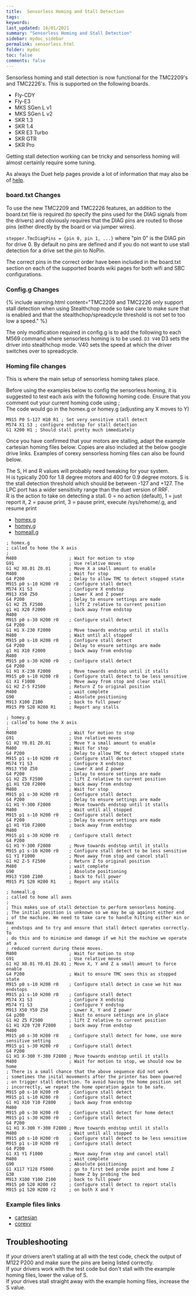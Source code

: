 ```yaml
---
title:  Sensorless Homing and Stall Detection
tags: 
keywords: 
last_updated: 16/01/2021
summary: "Sensorless Homing and Stall Detection"
sidebar: mydoc_sidebar
permalink: sensorless.html
folder: mydoc
toc: false
comments: false
---
```


Sensorless homing and stall detection is now functional for the TMC2209's and TMC2226's. This is supported on the following boards.
* Fly-CDY
* Fly-E3
* MKS SGen L v1
* MKS SGen L v2
* SKR 1.3
* SKR 1.4
* SKR E3 Turbo
* SKR GTR
* SKR Pro

Getting stall detection working can be tricky and sensorless homing will almost certainly require some tuning.  
 
As always the Duet help pages provide a lot of information that may also be of [help](https://duet3d.dozuki.com/Wiki/Stall_detection_and_sensorless_homing).

### board.txt Changes

To use the new TMC2209 and TMC2226 features, an addition to the board.txt file is required (to specify the pins used for the DIAG signals from the drivers) and obviously requires that the DIAG pins are routed to those pins (either directly by the board or via jumper wires).  

`stepper.TmcDiagPins = {pin 0, pin 1, ...}`
where "pin 0" is the DIAG pin for drive 0. By default no pins are defined and if you do not want to use stall detection for a drive set the pin to NoPin.  

The correct pins in the correct order have been included in the board.txt section on each of the supported boards wiki pages for both wifi and SBC configurations.  

### Config.g Changes

{% include warning.html content="TMC2209 and TMC2226 only support stall detection when using Stealthchop mode so take care to make sure that is enabled and that the stealthchop/spreadcycle threshold is not set to too low a speed." %}

The only modification required in config.g is to add the following to each M569 command where sensorless homing is to be used.
`D3 V40`
D3 sets the driver into stealthchop mode. V40 sets the speed at which the driver switches over to spreadcycle. 

### Homing file changes

This is where the main setup of sensorless homing takes place.  

Before using the examples below to config the sensorless homing, it is suggested to test each axis with the following homing code. Ensure that you comment out your current homing code using ;  
The code would go in the homex.g or homey.g (adjusting any X moves to Y)

```
M915 P0 S-127 H10 R1 ; Set very sensitive stall detect
M574 X1 S3 ; configure endstop for stall detection
G1 X200 H1 ; Should stall pretty much immediately
```

Once you have confirmed that your motors are stalling, adapt the example cartesian homing files below. Copies are also included at the below google drive links. Examples of corexy sensorless homing files can also be found below.    

The S, H and R values will probably need tweaking for your system.  
H is typically 200 for 1.8 degree motors and 400 for 0.9 degree motors.
S is the stall detection threshold which should be between -127 and +127. The LPC port has a wider sensitivity range than the duet version of RRF.  
R is the action to take on detecting a stall. 0 = no action (default), 1 = just report it, 2 = pause print, 3 = pause print, execute /sys/rehome/.g, and resume print

<ul id="profileTabs" class="nav nav-tabs">
    <li class="active"><a class="noCrossRef" href="#homex" data-toggle="tab">homex.g</a></li>
    <li><a class="noCrossRef" href="#homey" data-toggle="tab">homey.g</a></li>
    <li><a class="noCrossRef" href="#homeall" data-toggle="tab">homeall.g</a></li>
</ul>
  <div class="tab-content">
<div role="tabpanel" class="tab-pane active" id="homex" markdown="1">

```
; homex.g
; called to home the X axis
;
M400					; Wait for motion to stop
G91						; Use relative moves
G1 H2 X0.01	Z0.01		; Move X a small amount to enable
M400					; Wait for stop
G4 P200					; Delay to allow TMC to detect stopped state
M915 p0 s-10 H200 r0	; Configure stall detect
M574 X1 S3				; Configure X endstop
M913 X50 Z50			; Lower X and Z power
G4 P200					; Delay to ensure settings are made
G1 H2 Z5 F2500			; lift Z relative to current position
g1 H1 X20 F2000			; back away from endstop
M400
M915 p0 s-30 H200 r0	; Configure stall detect
G4 P200
G1 H1 X-230 F2000		; Move towards endstop until it stalls
M400					; Wait until all stopped
M915 p0 s-10 H200 r0	; Configure stall detect
G4 P200					; Delay to ensure settings are made
g1 H1 X10 F2000			; back away from endstop
M400
M915 p0 s-30 H200 r0	; Configure stall detect
G4 P200
G1 H1 X-230 F2000		; Move towards endstop until it stalls
M915 p0 s-10 H200 r0	; Configure stall detect to be less sensitive
G1 X1 F1000				; Move away from stop and clear stall
G1 H2 Z-5 F2500			; Return Z to original position
M400					; wait complete
G90						; Absolute positioning
M913 X100 Z100			; back to full power
M915 P0 S20 H200 R1		; Report any stalls
```

</div>

<div role="tabpanel" class="tab-pane" id="homey" markdown="1">

```
; homey.g
; called to home the X axis
;
M400					; Wait for motion to stop
G91						; Use relative moves
G1 H2 Y0.01	Z0.01		; Move Y a small amount to enable
M400					; Wait for stop
G4 P200					; Delay to allow TMC to detect stopped state
M915 p1 s-10 H200 r0	; Configure stall detect
M574 Y1 S3				; Configure X endstop
M913 Y50 Z50			; Lower X and Z power
G4 P200					; Delay to ensure settings are made
G1 H2 Z5 F2500			; lift Z relative to current position
g1 H1 Y20 F2000			; back away from endstop
M400					; Wait for stop
M915 p1 s-30 H200 r0	; Configure stall detect
G4 P200					; Delay to ensure settings are made
G1 H1 Y-300 F2000		; Move towards endstop until it stalls
M400					; Wait until all stopped
M915 p1 s-10 H200 r0	; Configure stall detect
G4 P200					; Delay to ensure settings are made
g1 H1 Y10 F2000			; back away from endstop
M400
M915 p1 s-30 H200 r0	; Configure stall detect
G4 P200
G1 H1 Y-300 F2000		; Move towards endstop until it stalls
M915 p1 s-10 H200 r0	; Configure stall detect to be less sensitive
G1 Y1 F1000				; Move away from stop and cancel stall
G1 H2 Z-5 F2500			; Return Z to original position
M400					; wait complete
G90						; Absolute positioning
M913 Y100 Z100			; back to full power
M915 P1 S20 H200 R1		; Report any stalls
```

</div>

<div role="tabpanel" class="tab-pane" id="homeall" markdown="1">

```
; homeall.g
; called to home all axes
;
; This makes use of stall detection to perform sensorless homing.
; The initial position is unknown so we may be up against either end
; of the machine. We need to take care to handle hitting either min or max
; endstops and to try and ensure that stall detect operates correctly. To
; do this and to minimise and damage if we hit the machine we operate at a
; reduced current during these moves.
M400					; Wait for motion to stop
G91						; Use relative moves
G1 H2 X0.01 Y0.01 Z0.01	; Move X, Y and Z a small amount to force enable
G4 P200					; Wait to ensure TMC sees this as stopped state
M915 p0 s-10 H200 r0	; Configure stall detect in case we hit max endstops
M915 p1 s-10 H200 r0	; Configure stall detect
M574 X1 S3				; Configure X endstop
M574 Y1 S3				; Configure Y endstop
M913 X50 Y50 Z50		; Lower X, Y and Z power
G4 p200					; Wait to ensure settings are in place
G1 H2 Z5 F2500			; lift Z relative to current position
G1 H1 X20 Y20 F2800		; back away from endstop
M400
M915 p0 s-30 H200 r0	; Configure stall detect for home, use more sensitive setting
M915 p1 s-30 H200 r0	; Configure stall detect
G4 P200
G1 H1 X-300 Y-300 F2800	; Move towards endstop until it stalls
M400					; Wait for motion to stop, we should now be home
; There is a small chance that the above sequence did not work
; sometimes the inital movements after the printer has been powered
; on trigger stall detection. To avoid having the home position set
; incorrectly, we repeat the home operation again to be safe.
M915 p0 s-10 H200 r0	; Configure stall detect
M915 p1 s-10 H200 r0	; Configure stall detect
G1 H1 X10 Y10 F2800		; back away from endstop
M400
M915 p0 s-30 H200 r0	; Configure stall detect for home detect
M915 p1 s-30 H200 r0	; Configure stall detect
G4 P200
G1 H1 X-300 Y-300 F2800	; Move towards endstop until it stalls
M400					; Wait until all stopped
M915 p0 s-10 H200 r0	; Configure stall detect to be less sensitive
M915 p1 s-10 H200 r0	; Configure stall detect
G4 P200
G1 X1 Y1 F1000			; Move away from stop and cancel stall
M400					; wait complete
G90						; Absolute positioning
G1 X117 Y128 F5000      ; go to first bed probe point and home Z
G30                     ; home Z by probing the bed
M913 X100 Y100 Z100		; back to full power
M915 p0 S20 H200 r2		; Configure stall detect to report stalls
M915 p1 S20 H200 r2		; on both X and Y
```

</div>

</div>

### Example files links  
- [cartesian](https://drive.google.com/drive/folders/1WnLpNlcJDQvxbuI_45OOlouHLRHWYFNu)
- [corexy](https://drive.google.com/file/d/13wBrTU-znwl0BmK4Yl2o9nwEww_Cc6zg/view?usp=sharing)

## Troubleshooting

If your drivers aren't stalling at all with the test code, check the output of M122 P200 and make sure the pins are being listed correctly.  
If your drivers work with the test code but don't stall with the example homing files, lower the value of S.  
If your drives stall straight away with the example homing files, increase the S value.  
